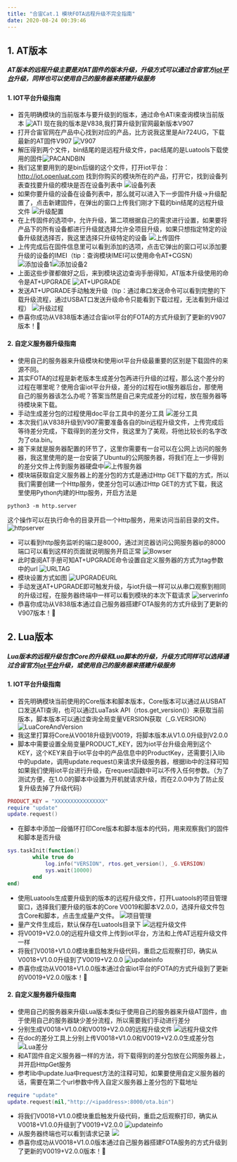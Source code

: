 ```yaml
---
title: "合宙Cat.1 模块FOTA远程升级不完全指南"
date: 2020-08-24 00:39:46
---
```


## 1. AT版本
##### AT版本的远程升级主要是对AT固件的版本升级，升级方式可以通过合宙官方[iot平台](http://iot.openluat.com "iot平台")升级，同样也可以使用自己的服务器来搭建升级服务
#### 1. IOT平台升级指南
 + 首先明确模块的当前版本与要升级到的版本，通过命令ATI来查询模块当前版本
![ATI](http://openluat-luatcommunity.oss-cn-hangzhou.aliyuncs.com/images/20200823233101822_ATI.png "ATI")
现在我的版本是V838,我打算升级到官网最新版本V907
 + 打开合宙官网在产品中心找到对应的产品，比方说我这里是Air724UG，下载最新的AT固件V907
 ![V907](http://openluat-luatcommunity.oss-cn-hangzhou.aliyuncs.com/images/20200823233530525_V907.png "V907")
 + 解压得到两个文件，bin结尾的是远程升级文件，pac结尾的是Luatools下载使用的固件![PACANDBIN](http://openluat-luatcommunity.oss-cn-hangzhou.aliyuncs.com/images/20200823233850206_PACANDBIN.png "PACANDBIN")
 + 我们这里要用到的是bin后缀的这个文件，打开iot平台：http://iot.openluat.com 找到你购买的模块所在的产品，打开它，找到设备列表查找要升级的模块是否在设备列表中
 ![设备列表](http://openluat-luatcommunity.oss-cn-hangzhou.aliyuncs.com/images/20200823234319884_设备列表.png "设备列表")
 + 如果你要升级的设备在设备列表中，那么就可以进入下一步固件升级->升级配置了，点击新建固件，在弹出的窗口上传我们刚才下载的bin结尾的远程升级文件
 ![升级配置](http://openluat-luatcommunity.oss-cn-hangzhou.aliyuncs.com/images/20200823234719549_升级配置.png "升级配置")
 + 在上传固件的选项中，允许升级，第二项根据自己的需求进行设置，如果要将产品下的所有设备都进行升级就选择允许全项目升级，如果只想指定特定的设备升级就选择否，我这里选择只升级特定的设备
 ![上传固件](http://openluat-luatcommunity.oss-cn-hangzhou.aliyuncs.com/images/20200823235020881_上传固件.png "上传固件")
 + 上传完成后在固件信息里可以看到添加的选项，点击它弹出的窗口可以添加要升级的设备的IMEI（tip：查询模块IMEI可以使用命令AT+CGSN）
 ![添加设备1](http://openluat-luatcommunity.oss-cn-hangzhou.aliyuncs.com/images/20200823235646841_添加设备1.png "添加设备1")![添加设备2](http://openluat-luatcommunity.oss-cn-hangzhou.aliyuncs.com/images/20200823235710563_添加设备2.png "添加设备2")
 + 上面这些步骤都做好之后，来到模块这边查询手册得知，AT版本升级使用的命令是AT+UPGRADE
 ![AT+UPGRADE](http://openluat-luatcommunity.oss-cn-hangzhou.aliyuncs.com/images/20200824000204099_UPGRADE.png "AT+UPGRADE")
 + 发送AT+UPGRADE手动触发升级（tip：通过串口发送命令可以看到完整的下载升级流程，通过USBAT口发送升级命令只能看到下载过程，无法看到升级过程）
 ![升级过程](http://openluat-luatcommunity.oss-cn-hangzhou.aliyuncs.com/images/20200824001055079_升级过程.png "升级过程")
 + 恭喜你成功从V838版本通过合宙iot平台的FOTA的方式升级到了更新的V907版本！:tada:
####  2. 自定义服务器升级指南
 + 使用自己的服务器来升级模块和使用iot平台升级最重要的区别是下载固件的来源不同。
 + 其实FOTA的过程是新老版本生成差分包再进行升级的过程，那么这个差分的过程在哪里呢？使用合宙iot平台升级，差分的过程在iot服务器后台，那使用自己的服务器该怎么办呢？答案当然是自己来完成差分的过程，放在服务器等待模块来下载。
 + 手动生成差分包的过程使用doc平台工具中的差分工具
 ![差分工具](http://openluat-luatcommunity.oss-cn-hangzhou.aliyuncs.com/images/20200824004216775_差分工具.png "差分工具")
 + 本次我们从V838升级到V907需要准备各自的bin远程升级文件，上传完成后等待差分完成，下载得到的差分文件，我这里为了美观，将他比较长的名字改为了ota.bin。
 + 接下来就是服务器配置的环节了，这里你需要有一台可以在公网上访问的服务器，我这里使用的是一台安装了Ubuntu的公网服务器，将我们在上一步得到的差分文件上传到服务器硬盘中![上传服务器](http://openluat-luatcommunity.oss-cn-hangzhou.aliyuncs.com/images/20200824005148149_上传服务器.png "上传服务器")
 + 模块端获取自定义服务器上的差分包的方式是通过Http GET下载的方式，所以我们需要创建一个Http服务，使差分包可以通过Http GET的方式下载，我这里使用Python内建的Http服务，开启方法是
```
python3 -m http.server
```
这个操作可以在执行命令的目录开启一个Http服务，用来访问当前目录的文件。![httpserver](http://openluat-luatcommunity.oss-cn-hangzhou.aliyuncs.com/images/20200824005613661_httpserver.png "httpserver")
 + 可以看到http服务监听的端口是8000，通过浏览器访问公网服务器ip的8000端口可以看到这样的页面就说明服务开启正常
 ![Bowser](http://openluat-luatcommunity.oss-cn-hangzhou.aliyuncs.com/images/20200824005926211_Bowser.png "Bowser")
 + 此时查阅AT手册可知AT+UPGRADE命令设置自定义服务器的方式为tag参数中的url
![URLTAG](http://openluat-luatcommunity.oss-cn-hangzhou.aliyuncs.com/images/20200824134919316_URLTAG.png "URLTAG")
 + 模块设置方式如图
 ![UPGRADEURL](http://openluat-luatcommunity.oss-cn-hangzhou.aliyuncs.com/images/20200824010502184_UPGRADEURL.png "UPGRADEURL")
 + 手动发送AT+UPGRADE即可触发升级，与iot升级一样可以从串口观察到相同的升级过程，在服务器终端中一样可以看到模块的本次下载请求
 ![serverinfo](http://openluat-luatcommunity.oss-cn-hangzhou.aliyuncs.com/images/20200824011524460_serverinfo.png "serverinfo")
 + 恭喜你成功从V838版本通过自己服务器搭建FOTA服务的方式升级到了更新的V907版本！:tada:
## 2. Lua版本
##### Lua版本的远程升级包含Core的升级和Lua脚本的升级，升级方式同样可以选择通过合宙官方[iot平台](http://iot.openluat.com "iot平台")升级，或使用自己的服务器来搭建升级服务
#### 1. IOT平台升级指南
+ 首先明确模块当前使用的Core版本和脚本版本，Core版本可以通过从USBAT口发送ATI查询，也可以通过LuaTask API（rtos.get_version()）来获取当前版本，脚本版本可以通过查询全局变量VERSION获取（\_G.VERSION）
![LuaCoreAndVersion](http://openluat-luatcommunity.oss-cn-hangzhou.aliyuncs.com/images/20200825111242991_LuaCoreAndVersion.png "LuaCoreAndVersion")
+ 我这里打算将Core从V0018升级到V0019，将脚本版本从V1.0.0升级到V2.0.0
+ 脚本中需要设置全局变量PRODUCT_KEY，因为iot平台升级会用到这个KEY，这个KEY来自于iot平台中的产品信息中的ProductKey，还需要引入lib中的update，调用update.request()来请求升级服务器，根据lib中的注释可知如果我们使用iot平台进行升级，在request函数中可以不传入任何参数。（为了测试方便，在1.0.0的脚本中设置为开机就请求升级，而在2.0.0中为了防止反复升级去掉了升级代码）
```lua
PRODUCT_KEY = "XXXXXXXXXXXXXXXX"
require "update"
update.request()
```
+ 在脚本中添加一段循环打印Core版本和脚本版本的代码，用来观察我们的固件和脚本是否升级
```lua
sys.taskInit(function()
		while true do
			log.info("VERSION", rtos.get_version(), _G.VERSION)
			sys.wait(10000)
		end
end)
```
+ 使用Luatools生成要升级到的版本的远程升级文件，打开Luatools的项目管理窗口，选择我们要升级的版本的Core V0019和脚本V2.0.0，选择升级文件包含Core和脚本，点击生成量产文件。
![项目管理](http://openluat-luatcommunity.oss-cn-hangzhou.aliyuncs.com/images/20200825124414210_项目管理.png "项目管理")
+ 量产文件生成后，默认保存在Luatools目录下
![远程升级文件](http://openluat-luatcommunity.oss-cn-hangzhou.aliyuncs.com/images/20200825111812109_远程升级文件.png "远程升级文件")
+ 将V0019+V2.0.0的远程升级文件上传到iot平台，方法和上传AT远程升级文件一样
+ 将我们V0018+V1.0.0模块重启触发升级代码，重启之后观察打印，确实从V0018+V1.0.0升级到了V0019+V2.0.0
![updateinfo](http://openluat-luatcommunity.oss-cn-hangzhou.aliyuncs.com/images/20200825135912090_updateinfo.png "updateinfo")
+ 恭喜你成功从V0018+V1.0.0版本通过合宙iot平台的FOTA的方式升级到了更新的V0019+V2.0.0版本！:tada:
#### 2. 自定义服务器升级指南
+ 使用自己的服务器来升级Lua版本类似于使用自己的服务器来升级AT固件，由于使用自己的服务器缺少差分流程，所以需要我们手动进行差分
+ 分别生成V0018+V1.0.0和V0019+V2.0.0的远程升级文件
![远程升级文件](http://openluat-luatcommunity.oss-cn-hangzhou.aliyuncs.com/images/20200825111812109_远程升级文件.png "远程升级文件")
+ 在doc的差分工具上分别上传V0018+V1.0.0和V0019+V2.0.0生成差分包
![Lua差分](http://openluat-luatcommunity.oss-cn-hangzhou.aliyuncs.com/images/20200825155640042_Lua差分.png "Lua差分")
+ 和AT固件自定义服务器一样的方法，将下载得到的差分包放在公网服务器上，并开启HttpGet服务
+ 参考lib中update.lua中request方法的注释可知，如果要使用自定义服务器的话，需要在第二个url参数中传入自定义服务器上差分包的下载地址
```lua
require "update"
update.request(nil,"http://<ipaddress>:8000/ota.bin")
```
+ 将我们V0018+V1.0.0模块重启触发升级代码，重启之后观察打印，确实从V0018+V1.0.0升级到了V0019+V2.0.0
![updateinfo](http://openluat-luatcommunity.oss-cn-hangzhou.aliyuncs.com/images/20200825135912090_updateinfo.png "updateinfo")
+ 从服务器终端也可以看到请求记录
![](http://openluat-luatcommunity.oss-cn-hangzhou.aliyuncs.com/images/20200825163415880_Lua自定义服务器终端记录.png)
+ 恭喜你成功从V0018+V1.0.0版本通过自己服务器搭建FOTA服务的方式升级到了更新的V0019+V2.0.0版本！:tada: